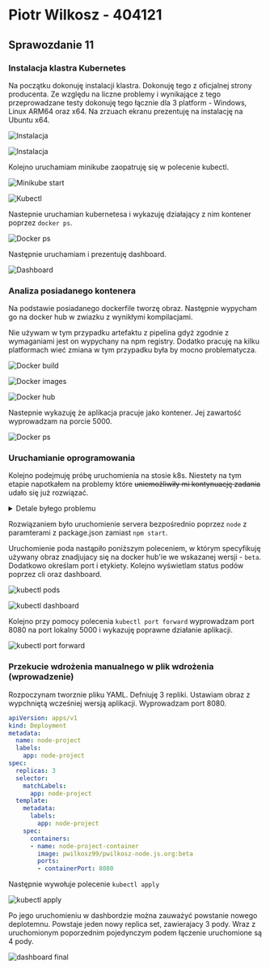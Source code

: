 #  Piotr Wilkosz - 404121
## Sprawozdanie 11

### Instalacja klastra Kubernetes

Na początku dokonuję instalacji klastra. Dokonuję tego z oficjalnej strony producenta. Ze względu na liczne problemy i wynikające z tego przeprowadzane testy dokonuję tego łącznie dla 3 platform - Windows, Linux ARM64 oraz x64. Na zrzuach ekranu prezentuję na instalację na Ubuntu x64.

![Instalacja](img1/01-minikube-download.png)

![Instalacja](img1/02-minikube-install.png)

Kolejno uruchamiam minikube zaopatruję się w polecenie kubectl.

![Minikube start](img1/04-minikube-start.png)

![Kubectl](img1/03-kubctl.png)

Nastepnie uruchamian kubernetesa i wykazuję działający z nim kontener poprzez ``docker ps``.

![Docker ps](img1/12-docker-ps.png)

Następnie uruchamiam i prezentuję dashboard.

![Dashboard](img1/05-kub-dashboard.png)

### Analiza posiadanego kontenera

Na podstawie posiadanego dockerfile tworzę obraz. Następnie wypycham go na docker hub w zwiazku z wynikłymi kompilacjami.

Nie używam w tym przypadku artefaktu z pipelina gdyż zgodnie z wymaganiami jest on wypychany na npm registry. Dodatko pracuję na kilku platformach wieć zmiana w tym przypadku była by mocno problematycza.

![Docker build](img1/06-docker-build.png)

![Docker images](img1/07-docker-images.png)

![Docker hub](img1/00-docker-push.png)

Nastepnie wykazuję że aplikacja pracuje jako kontener. Jej zawartość wyprowadzam na porcie 5000.

![Docker ps](img1/08-app-as-container.png)
   
### Uruchamianie oprogramowania

Kolejno podejmuję próbę uruchomienia na stosie k8s. Niestety na tym etapie napotkałem na problemy które ~~uniemożliwiły mi kontynuację zadania~~ udało się już rozwiązać. 

<details>
  <summary>Detale byłego problemu</summary>

  ```
Związane są one z błędem ``CrashLoopBackOff`` podczas uruchamiania obrazu. Problem ten występuje w przypadku uruchamiania każdego obrazu opartego na Node, również przy czystym node:latest, na każdej z trzech uzywanych platform. Inne obrazy nie związane z NodeJS działają poprawnie.```

![Problems](img1/13-problems.png)

W związku z tym pozostała cześć zadania zostanie wykonana razem z kolejnymi etapami, po rozwiązaniu problemu.
  ```
</details>

Rozwiązaniem było uruchomienie servera bezpośrednio  poprzez ```node``` z paramterami z package.json zamiast ```npm start```.

Uruchomienie poda nastąpiło poniższym poleceniem, w którym specyfikuję używany obraz znadjujacy się na docker hub'ie we wskazanej wersji - ```beta```. Dodatkowo określam port i etykiety. Kolejno wyświetlam status podów poprzez cli oraz dashboard.

![kubectl pods](img2/201-get-pods.png)

![kubectl dashboard](img2/202-dashboard.png)

Kolejno przy pomocy polecenia ``kubectl port forward`` wyprowadzam port 8080 na port lokalny 5000 i wykazuję poprawne działanie aplikacji.

![kubectl port forward](img2/203-port-forwarding.png)
 
### Przekucie wdrożenia manualnego w plik wdrożenia (wprowadzenie)

Rozpoczynam tworznie pliku YAML. Defniuję 3 repliki. Ustawiam obraz z wypchniętą wcześniej wersją aplikacji. Wyprowadzam port 8080.

```yaml
apiVersion: apps/v1
kind: Deployment
metadata:
  name: node-project
  labels:
    app: node-project
spec:
  replicas: 3
  selector:
    matchLabels:
      app: node-project
  template:
    metadata:
      labels:
        app: node-project
    spec:
      containers:
      - name: node-project-container
        image: pwilkosz99/pwilkosz-node.js.org:beta
        ports:
        - containerPort: 8080
```

Następnie wywołuje polecenie ```kubectl apply```

![kubectl apply](img2/204-kubectl-apply.png)

Po jego uruchomieniu w dashbordzie można zauważyć powstanie nowego deplotemnu. Powstaje jeden nowy replica set, zawierajacy 3 pody. Wraz z uruchomionym poporzednim pojedynczym podem łączenie uruchomione są 4 pody.

![dashboard final](img2/205-dashboard-final.png)